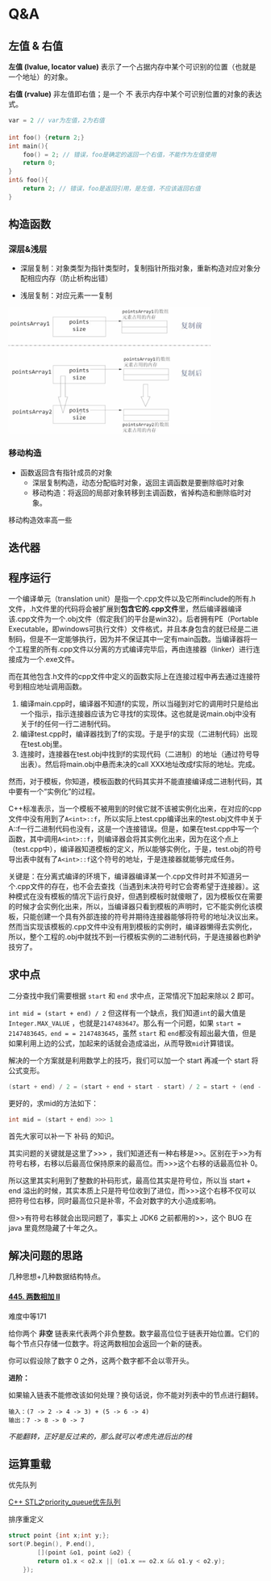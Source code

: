 # Q&A

## 左值 & 右值

**左值 (lvalue, locator value)** 表示了一个占据内存中某个可识别的位置（也就是一个地址）的对象。

**右值 (rvalue)** 非左值即右值；是一个 不 表示内存中某个可识别位置的对象的表达式。

```C++
var = 2 // var为左值，2为右值
    
int foo() {return 2;}
int main(){
    foo() = 2; // 错误，foo是确定的返回一个右值，不能作为左值使用
    return 0;
}
int& foo(){
    return 2; // 错误，foo是返回引用，是左值，不应该返回右值
}
```



## 构造函数

### 深层&浅层

- 深层复制：对象类型为指针类型时，复制指针所指对象，重新构造对应对象分配相应内存（防止析构出错）

- 浅层复制：对应元素一一复制

<img src="img/深层复制构造.png" height=250px>

### 移动构造

- 函数返回含有指针成员的对象
  - 深层复制构造，动态分配临时对象，返回主调函数是要删除临时对象
  - 移动构造：将返回的局部对象转移到主调函数，省掉构造和删除临时对象。

移动构造效率高一些



## 迭代器





## 程序运行

一个编译单元（translation unit）是指一个.cpp文件以及它所#include的所有.h文件，.h文件里的代码将会被扩展到**包含它的.cpp文件**里，然后编译器编译该.cpp文件为一个.obj文件（假定我们的平台是win32）。后者拥有PE（Portable Executable，即windows可执行文件）文件格式，并且本身包含的就已经是二进制码，但是不一定能够执行，因为并不保证其中一定有main函数。当编译器将一个工程里的所有.cpp文件以分离的方式编译完毕后，再由连接器（linker）进行连接成为一个.exe文件。

而在其他包含.h文件的cpp文件中定义的函数实际上在连接过程中再去通过连接符号到相应地址调用函数。

1. 编译main.cpp时，编译器不知道f的实现，所以当碰到对它的调用时只是给出一个指示，指示连接器应该为它寻找f的实现体。这也就是说main.obj中没有关于f的任何一行二进制代码。
2. 编译test.cpp时，编译器找到了f的实现。于是乎f的实现（二进制代码）出现在test.obj里。
3. 连接时，连接器在test.obj中找到f的实现代码（二进制）的地址（通过符号导出表）。然后将main.obj中悬而未决的call XXX地址改成f实际的地址。完成。

然而，对于模板，你知道，模板函数的代码其实并不能直接编译成二进制代码，其中要有一个“实例化”的过程。

C++标准表示，当一个模板不被用到的时侯它就不该被实例化出来，在对应的cpp文件中没有用到了`A<int>::f`，所以实际上test.cpp编译出来的test.obj文件中关于A::f一行二进制代码也没有，这是一个连接错误。但是，如果在test.cpp中写一个函数，其中调用`A<int>::f`，则编译器会将其实例化出来，因为在这个点上（test.cpp中），编译器知道模板的定义，所以能够实例化，于是，test.obj的符号导出表中就有了`A<int>::f`这个符号的地址，于是连接器就能够完成任务。

关键是：在分离式编译的环境下，编译器编译某一个.cpp文件时并不知道另一个.cpp文件的存在，也不会去查找（当遇到未决符号时它会寄希望于连接器）。这种模式在没有模板的情况下运行良好，但遇到模板时就傻眼了，因为模板仅在需要的时候才会实例化出来，所以，当编译器只看到模板的声明时，它不能实例化该模板，只能创建一个具有外部连接的符号并期待连接器能够将符号的地址决议出来。然而当实现该模板的.cpp文件中没有用到模板的实例时，编译器懒得去实例化，所以，整个工程的.obj中就找不到一行模板实例的二进制代码，于是连接器也黔驴技穷了。



## 求中点

二分查找中我们需要根据 `start` 和 `end` 求中点，正常情况下加起来除以 2 即可。

`int mid = (start + end) / 2`
但这样有一个缺点，我们知道`int`的最大值是 `Integer.MAX_VALUE` ，也就是`2147483647`。那么有一个问题，如果 `start = 2147483645，end = = 2147483645`，虽然 `start` 和 `end`都没有超出最大值，但是如果利用上边的公式，加起来的话就会造成溢出，从而导致`mid`计算错误。

解决的一个方案就是利用数学上的技巧，我们可以加一个 start 再减一个 start 将公式变形。

```C++
(start + end) / 2 = (start + end + start - start) / 2 = start + (end - start) / 2
```

更好的，求mid的方法如下：

```c++
int mid = (start + end) >>> 1
```

首先大家可以补一下 补码 的知识。

其实问题的关键就是这里了>>> ，我们知道还有一种右移是>>。区别在于>>为有符号右移，右移以后最高位保持原来的最高位。而>>>这个右移的话最高位补 0。

所以这里其实利用到了整数的补码形式，最高位其实是符号位，所以当 start + end 溢出的时候，其实本质上只是符号位收到了进位，而>>>这个右移不仅可以把符号位右移，同时最高位只是补零，不会对数字的大小造成影响。

但>>有符号右移就会出现问题了，事实上 JDK6 之前都用的>>，这个 BUG 在 java 里竟然隐藏了十年之久。







## 解决问题的思路

几种思想+几种数据结构特点。

#### [445. 两数相加 II](https://leetcode-cn.com/problems/add-two-numbers-ii/)

难度中等171

给你两个 **非空** 链表来代表两个非负整数。数字最高位位于链表开始位置。它们的每个节点只存储一位数字。将这两数相加会返回一个新的链表。

你可以假设除了数字 0 之外，这两个数字都不会以零开头。

**进阶：**

如果输入链表不能修改该如何处理？换句话说，你不能对列表中的节点进行翻转。

```
输入：(7 -> 2 -> 4 -> 3) + (5 -> 6 -> 4)
输出：7 -> 8 -> 0 -> 7
```

*不能翻转，正好是反过来的，那么就可以考虑先进后出的栈*







## 运算重载

优先队列

[C++ STL之priority_queue优先队列](https://juejin.im/post/5b35a66051882574d5005fd9)

排序重定义

```c++
struct point {int x;int y;};
sort(P.begin(), P.end(), 
		[](point &o1, point &o2) {
		return o1.x < o2.x || (o1.x == o2.x && o1.y < o2.y);
	});
```

